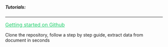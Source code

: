 <h5 className="h5-title">Tutorials:</h5>

---
<a href="https://github.com/veryfi/veryfi-rust" target="_blank" style="color: #22CF6D; font-size: 16px;">Getting started on Github</a>

<p className="p-text">Clone the repository, follow a step by step guide, extract data from document in seconds</p>

